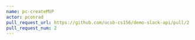 ```yaml
---
name: pc-createMVP
actor: pconrad
pull_request_url: https://github.com/ucsb-cs156/demo-slack-api/pull/2
pull_request_num: 2
---
```

